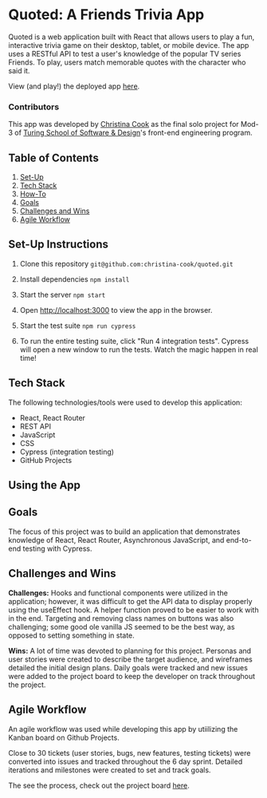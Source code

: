 # Quoted: A Friends Trivia App
Quoted is a web application built with React that allows users to play a fun, interactive trivia game on their desktop, tablet, or mobile device. The app uses a RESTful API to test a user's knowledge of the popular TV series Friends. To play, users match memorable quotes with the character who said it.

View (and play!) the deployed app [here](https://quoted-deploy.herokuapp.com/).

### Contributors
This app was developed by [Christina Cook](https://github.com/christina-cook) as the final solo project for Mod-3 of [Turing School of Software & Design](https://turing.io/)'s front-end engineering program.

## Table of Contents
1. [Set-Up](#set-up-instructions)
2. [Tech Stack](#tech-stack)
3. [How-To](#using-the-app)
4. [Goals](#goals)
5. [Challenges and Wins](#challenges-and-wins)
6. [Agile Workflow](#agile-workflow)

## Set-Up Instructions
1. Clone this repository
```git@github.com:christina-cook/quoted.git```

2. Install dependencies
```npm install```

3. Start the server
```npm start```

4. Open [http://localhost:3000](http://localhost:3000) to view the app in the browser.

5. Start the test suite
```npm run cypress```

6. To run the entire testing suite, click "Run 4 integration tests". Cypress will open a new window to run the tests. Watch the magic happen in real time!

## Tech Stack
The following technologies/tools were used to develop this application:

- React, React Router
- REST API
- JavaScript
- CSS
- Cypress (integration testing)
- GitHub Projects

## Using the App

## Goals
The focus of this project was to build an application that demonstrates knowledge of React, React Router, Asynchronous JavaScript, and end-to-end testing with Cypress. 

## Challenges and Wins

**Challenges:** Hooks and functional components were utilized in the application; however, it was difficult to get the API data to display properly using the useEffect hook. A helper function proved to be easier to work with in the end. Targeting and removing class names on buttons was also challenging; some good ole vanilla JS seemed to be the best way, as opposed to setting something in state.

**Wins:** A lot of time was devoted to planning for this project. Personas and user stories were created to describe the target audience, and wireframes detailed the initial design plans. Daily goals were tracked and new issues were added to the project board to keep the developer on track throughout the project.

## Agile Workflow
An agile workflow was used while developing this app by utiilizing the Kanban board on Github Projects. 

Close to 30 tickets (user stories, bugs, new features, testing tickets) were converted into issues and tracked throughout the 6 day sprint. Detailed iterations and milestones were created to set and track goals. 

The see the process, check out the project board [here](https://github.com/christina-cook/quoted/projects/1).

